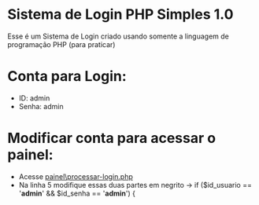 # Sistema de Login PHP Simples 1.0
Esse é um Sistema de Login criado usando somente a linguagem de programação PHP (para praticar)

# Conta para Login: 
- ID: admin
- Senha: admin

# Modificar conta para acessar o painel:
- Acesse [painel\processar-login.php](https://github.com/Gousro/Sistema-de-Login-PHP-Simples-1.0/blob/master/docs/painel/processar-login.php)
- Na linha 5 modifique essas duas partes em negrito -> if ($id_usuario == '**admin**' && $id_senha == '**admin**') {
